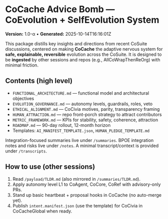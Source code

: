 # CoCache Advice Bomb — CoEvolution + SelfEvolution System
**Version:** 1.0-α • **Generated:** 2025-10-14T16:16:01Z

This package distills key insights and directions from recent CoSuite discussions,
centered on making **CoCache** the adaptive nervous system for **safe, explainable, reversible** evolution across the CoSuite.
It is designed to be **ingested** by other sessions and repos (e.g., AllCoWrapThenReOrg) with minimal friction.

## Contents (high level)
- `FUNCTIONAL_ARCHITECTURE.md` — functional model and architectural objectives
- `EVOLUTION_GOVERNANCE.md` — autonomy levels, guardrails, roles, veto
- `ETHICAL_ALIGNMENT.md` — CoCivia motives, parity, transparency framing
- `HUMAN_ATTRACTION.md` — repo front-porch strategy to attract contributors
- `METRIC_FRAMEWORK.md` — KPIs for stability, safety, coherence, attraction
- `ROADMAP.md` — 90-day rollout, 12-month horizon
- Templates: `AI_MANIFEST_TEMPLATE.json`, `HUMAN_PLEDGE_TEMPLATE.md`

Integration-focused summaries live under `/summaries`.
BPOE integration notes and risks live under `/notes`.
A minimal transcript/context is provided under `/transcripts`.

## How to use (other sessions)
1. Read `/payload/TLDR.md` (also mirrored in `/summaries/TLDR.md`).
2. Apply autonomy level L1 to CoAgent, CoCore, CoRef with advisory-only PRs.
3. Stand up basic heartbeat + proposal hooks in CoCache (no auto-merge yet).
4. Publish `intent.manifest.json` (use the template) for CoCivia in CoCacheGlobal when ready.

